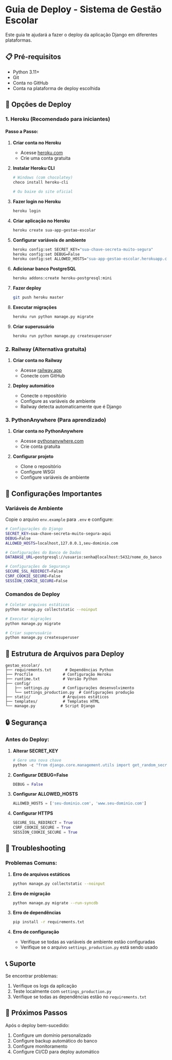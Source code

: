 # Guia de Deploy - Sistema de Gestão Escolar

Este guia te ajudará a fazer o deploy da aplicação Django em diferentes plataformas.

## 📋 Pré-requisitos

- Python 3.11+
- Git
- Conta no GitHub
- Conta na plataforma de deploy escolhida

## 🚀 Opções de Deploy

### 1. Heroku (Recomendado para iniciantes)

#### Passo a Passo:

1. **Criar conta no Heroku**
   - Acesse [heroku.com](https://heroku.com)
   - Crie uma conta gratuita

2. **Instalar Heroku CLI**
   ```bash
   # Windows (com chocolatey)
   choco install heroku-cli
   
   # Ou baixe do site oficial
   ```

3. **Fazer login no Heroku**
   ```bash
   heroku login
   ```

4. **Criar aplicação no Heroku**
   ```bash
   heroku create sua-app-gestao-escolar
   ```

5. **Configurar variáveis de ambiente**
   ```bash
   heroku config:set SECRET_KEY="sua-chave-secreta-muito-segura"
   heroku config:set DEBUG=False
   heroku config:set ALLOWED_HOSTS="sua-app-gestao-escolar.herokuapp.com"
   ```

6. **Adicionar banco PostgreSQL**
   ```bash
   heroku addons:create heroku-postgresql:mini
   ```

7. **Fazer deploy**
   ```bash
   git push heroku master
   ```

8. **Executar migrações**
   ```bash
   heroku run python manage.py migrate
   ```

9. **Criar superusuário**
   ```bash
   heroku run python manage.py createsuperuser
   ```

### 2. Railway (Alternativa gratuita)

1. **Criar conta no Railway**
   - Acesse [railway.app](https://railway.app)
   - Conecte com GitHub

2. **Deploy automático**
   - Conecte o repositório
   - Configure as variáveis de ambiente
   - Railway detecta automaticamente que é Django

### 3. PythonAnywhere (Para aprendizado)

1. **Criar conta no PythonAnywhere**
   - Acesse [pythonanywhere.com](https://pythonanywhere.com)
   - Crie conta gratuita

2. **Configurar projeto**
   - Clone o repositório
   - Configure WSGI
   - Configure variáveis de ambiente

## 🔧 Configurações Importantes

### Variáveis de Ambiente

Copie o arquivo `env.example` para `.env` e configure:

```bash
# Configurações do Django
SECRET_KEY=sua-chave-secreta-muito-segura-aqui
DEBUG=False
ALLOWED_HOSTS=localhost,127.0.0.1,seu-dominio.com

# Configurações do Banco de Dados
DATABASE_URL=postgresql://usuario:senha@localhost:5432/nome_do_banco

# Configurações de Segurança
SECURE_SSL_REDIRECT=False
CSRF_COOKIE_SECURE=False
SESSION_COOKIE_SECURE=False
```

### Comandos de Deploy

```bash
# Coletar arquivos estáticos
python manage.py collectstatic --noinput

# Executar migrações
python manage.py migrate

# Criar superusuário
python manage.py createsuperuser
```

## 📁 Estrutura de Arquivos para Deploy

```
gestao_escolar/
├── requirements.txt      # Dependências Python
├── Procfile             # Configuração Heroku
├── runtime.txt          # Versão Python
├── config/
│   ├── settings.py      # Configurações desenvolvimento
│   └── settings_production.py  # Configurações produção
├── static/              # Arquivos estáticos
├── templates/           # Templates HTML
└── manage.py           # Script Django
```

## 🔒 Segurança

### Antes do Deploy:

1. **Alterar SECRET_KEY**
   ```python
   # Gere uma nova chave
   python -c "from django.core.management.utils import get_random_secret_key; print(get_random_secret_key())"
   ```

2. **Configurar DEBUG=False**
   ```python
   DEBUG = False
   ```

3. **Configurar ALLOWED_HOSTS**
   ```python
   ALLOWED_HOSTS = ['seu-dominio.com', 'www.seu-dominio.com']
   ```

4. **Configurar HTTPS**
   ```python
   SECURE_SSL_REDIRECT = True
   CSRF_COOKIE_SECURE = True
   SESSION_COOKIE_SECURE = True
   ```

## 🐛 Troubleshooting

### Problemas Comuns:

1. **Erro de arquivos estáticos**
   ```bash
   python manage.py collectstatic --noinput
   ```

2. **Erro de migração**
   ```bash
   python manage.py migrate --run-syncdb
   ```

3. **Erro de dependências**
   ```bash
   pip install -r requirements.txt
   ```

4. **Erro de configuração**
   - Verifique se todas as variáveis de ambiente estão configuradas
   - Verifique se o arquivo `settings_production.py` está sendo usado

## 📞 Suporte

Se encontrar problemas:

1. Verifique os logs da aplicação
2. Teste localmente com `settings_production.py`
3. Verifique se todas as dependências estão no `requirements.txt`

## 🎯 Próximos Passos

Após o deploy bem-sucedido:

1. Configure um domínio personalizado
2. Configure backup automático do banco
3. Configure monitoramento
4. Configure CI/CD para deploy automático 